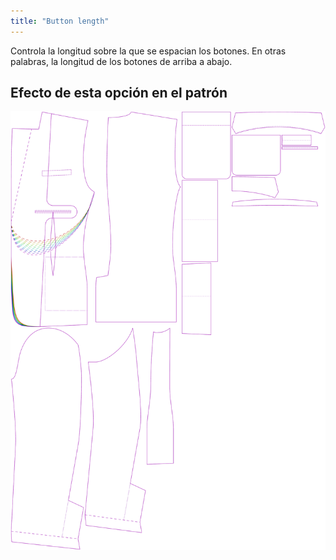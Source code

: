 ```yaml
---
title: "Button length"
---
```


Controla la longitud sobre la que se espacian los botones. En otras palabras, la longitud de los botones de arriba a abajo.

## Efecto de esta opción en el patrón

![Esta imagen muestra el efecto de esta opción superponiendo varias variantes que tienen un valor diferente para esta opción](jaeger_buttonlength_sample.svg "Efecto de esta opción en el patrón")
